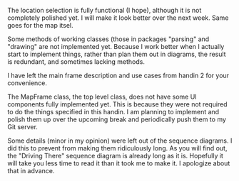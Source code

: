 

The location selection is fully functional (I hope), although it is not completely
polished yet. I will make it look better over the next week. Same goes for the map itsel.

Some methods of working classes (those in packages "parsing" and "drawing" are not implemented
yet. Because I work better when I actually start to implement things, rather than plan them
out in diagrams, the result is redundant, and sometimes lacking methods.

I have left the main frame description and use cases from handin 2 for your convenience.

The MapFrame class, the top level class, does not have some UI components fully
implemented yet. This is because they were not required to do the things specified in this
handin. I am planning to implement and polish them up over the upcoming break and periodically
push them to my Git server.

Some details (minor in my opinion) were left out of the sequence diagrams. I did this to prevent from making
them ridiculously long. As you will find out, the "Driving There" sequence diagram is already long as it is.
Hopefully it will take you less time to read it than it took me to make it. I apologize about that in advance.
